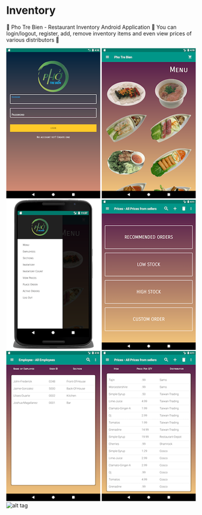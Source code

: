 # Inventory
🥘 Pho Tre Bien - Restaurant Inventory Android Application 🍲 You can login/logout, register, add, remove inventory items and even view prices of various distributors 🍜

![alt tag](screenshot-images/Login.png "Login") ![alt tag](screenshot-images/Menu.png "Menu") ![alt tag](screenshot-images/navigation.png "Nav") ![alt tag](screenshot-images/PlaceOrder.png "Place Order")  ![alt tag](screenshot-images/Employees.png "Employees") ![alt tag](screenshot-images/Prices.png "Prices") ![alt tag](screenshot-images/ActiveOrders.png "ActiveOrders") 




